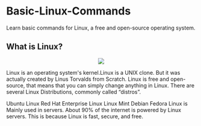 # Basic-Linux-Commands
Learn basic commands for Linux, a free and open-source operating system.
## What is Linux?

<p align="center">
  <img src="https://www.google.com/url?sa=i&url=https%3A%2F%2Fen.wikipedia.org%2Fwiki%2FLinux&psig=AOvVaw3XXbBZcldvo6wd1LFpIZPY&ust=1580910843659000&source=images&cd=vfe&ved=0CAIQjRxqFwoTCLDIq_2FuOcCFQAAAAAdAAAAABAD">
</p>

Linux is an operating system's kernel.Linux is a UNIX clone. But it was actually created by Linus Torvalds from Scratch. Linux is free and open-source, that means that you can simply change anything in Linux. There are several Linux Distributions, commonly called “distros”.

Ubuntu Linux
Red Hat Enterprise Linux
Linux Mint
Debian
Fedora
Linux is Mainly used in servers. About 90% of the internet is powered by Linux servers. This is because Linux is fast, secure, and free.
